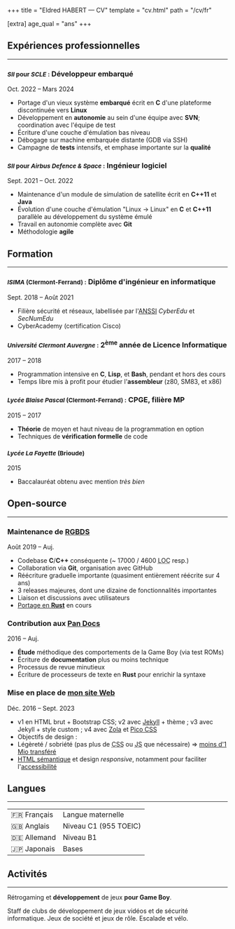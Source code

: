 +++
title = "Eldred HABERT — CV"
template = "cv.html"
path = "/cv/fr"

[extra]
age_qual = "ans"
+++

<section><div class="nobreak">

## Expériences professionnelles
<hr>

<hgroup>

### <small><i>SII</i> pour <i>SCLE</i>&nbsp;:</small> Développeur embarqué

<p><time datetime="2022-11">Oct.&nbsp;2022</time> – <time datetime="2024-03">Mars&nbsp;2024</time></p>
</hgroup>

- Portage d'un vieux système **embarqué** écrit en **C** d'une plateforme discontinuée vers **Linux**
- Développement en **autonomie** au sein d'une équipe avec **SVN**; coordination avec l'équipe de test
- Écriture d'une couche d'émulation bas niveau
- Débogage sur machine embarquée distante (GDB via SSH)
- Campagne de **tests** intensifs, et emphase importante sur la **qualité**

</div><div class="nobreak">
<hgroup>

### <small><i>SII</i> pour <i>Airbus Defence & Space</i>&nbsp;:</small> Ingénieur logiciel

<p><time datetime="2021-09">Sept. 2021</time> – <time datetime="2022-10">Oct. 2022</time></p>
</hgroup>

- Maintenance d'un module de simulation de satellite écrit en **C++11** et **Java**
- Évolution d'une couche d'émulation "Linux → Linux" en **C** et **C++11** parallèle au développement du système émulé
- Travail en autonomie complète avec **Git**
- Méthodologie **agile**

</div></section>
<section><div class="nobreak">

## Formation
<hr>

<hgroup>

### <small><i>ISIMA</i> (Clermont-Ferrand)&nbsp;:</small> Diplôme d'ingénieur en informatique

<p><time datetime="2018-09">Sept. 2018</time> – <time datetime="2021-08">Août 2021</time></p>
</hgroup>

- Filière sécurité et réseaux, labellisée par l'[ANSSI] *CyberEdu* et *SecNumEdu*
- CyberAcademy (certification Cisco)
<!--
- Projet sur l'analyse de vulnérabilités (pentesting)&nbsp;; rapport rédigé en <span style="font-family: 'CMU Serif', cmr10, LMRoman10-Regular, 'Latin Modern Math', 'Nimbus Roman No9 L', 'Times New Roman', Times, serif;">L<span style="text-transform: uppercase; font-size: 0.75em; vertical-align: 0.25em; margin-left: -0.36em; margin-right: -0.15em; line-height: 1ex;">a</span>T<span style="text-transform: uppercase; vertical-align: -0.25em; margin-left: -0.1667em; margin-right: -0.125em; line-height: 1ex;">e</span>X</span>, présentation réalisée avec [reveal.js] (HTML + CSS)
-->

</div><div class="nobreak">
<hgroup>

### <small><i>Université Clermont Auvergne</i>&nbsp;:</small> 2<sup>ème</sup> année de Licence Informatique

<p><time>2017</time> – <time>2018</time></p>
</hgroup>

- Programmation intensive en **C**, **Lisp**, et **Bash**, pendant et hors des cours
- Temps libre mis à profit pour étudier l'**assembleur** (z80, SM83, et x86)

</div><div class="nobreak">
<hgroup>

### <small><i>Lycée Blaise Pascal</i> (Clermont-Ferrand)&nbsp;:</small> CPGE, filière MP

<p><time>2015</time> – <time>2017</time></p>
</hgroup>

- **Théorie** de moyen et haut niveau de la programmation en option
- Techniques de **vérification formelle** de code

</div><div class="nobreak">
<hgroup>

### <small><i>Lycée La Fayette</i> (Brioude)</small>

<p><time>2015</time></p>
</hgroup>

- Baccalauréat obtenu avec mention *très bien*

</div></section>
<section><div class="nobreak">

## Open-source
<hr>

<hgroup>

### Maintenance de [RGBDS]

<p><time datetime="2019-08">Août&nbsp;2019</time> – Auj.</p>
</hgroup>

- Codebase **C**/**C++** conséquente (~ 17000 / 4600 <abbr title="lines of code">LOC</abbr> resp.)
- Collaboration via **Git**, organisation avec GitHub
- Réécriture graduelle importante (quasiment entièrement réécrite sur 4 ans)
- 3 releases majeures, dont une dizaine de fonctionnalités importantes
- Liaison et discussions avec utilisateurs
- [Portage en **Rust**][rsgbds] en cours

</div><div class="nobreak">
<hgroup>

### Contribution aux [Pan Docs]

<p><time>2016</time> – Auj.</p>
</hgroup>

- **Étude** méthodique des comportements de la Game Boy (via test ROMs)
- Écriture de **documentation** plus ou moins technique
- Processus de revue minutieux
- Écriture de processeurs de texte en **Rust** pour enrichir la syntaxe

</div><div class="nobreak">
<hgroup>

### Mise en place de [mon site Web]

<p><time datetime="2016-12">Déc.&nbsp;2016</time> – <time datetime="2023-09">Sept.&nbsp;2023</time></p>
</hgroup>

- v1 en HTML brut + Bootstrap CSS; v2 avec [Jekyll] + thème&nbsp;; v3 avec Jekyll + style custom ; v4 avec [Zola] et [Pico CSS]
- Objectifs de design&nbsp;:
 - Légèreté / sobriété (pas plus de <abbr title="Cascading Style Sheets">CSS</abbr> ou <abbr title="JavaScript">JS</abbr> que nécessaire) ⇒ [moins d'1 Mio transféré](//1mb.club)
 - [HTML sémantique][semHTML] et design *responsive*, notamment pour faciliter l'[accessibilité][a11y]

</div></section>
<section><div class="nobreak">

## Langues
<hr>

<table>
<tr><td>🇫🇷 Français</td><td>Langue maternelle</td></tr>
<tr><td>🇬🇧 Anglais</td><td>Niveau C1 (955 TOEIC)</td></tr>
<tr><td>🇩🇪 Allemand</td><td>Niveau B1</td></tr>
<tr><td>🇯🇵 Japonais</td><td>Bases</td></tr>
</table>

</div>
</section>
<section><div class="nobreak">

## Activités
<hr>

Rétrogaming et **développement** de jeux **pour Game Boy**.

Staff de clubs de développement de jeux vidéos et de sécurité informatique.
Jeux de société et jeux de rôle.
Escalade et vélo.

</div>
</section>

[RGBDS]: //rgbds.gbdev.io
[rsgbds]: //codeberg.org/ISSOtm/rsgbds
[Pan Docs]: //gbdev.io/pandocs
[mon site Web]: @/_index.md
[Jekyll]: //jekyllrb.com
[Zola]: //getzola.org
[semHTML]: //developer.mozilla.org/en-US/docs/Glossary/semantics#semantics_in_html
[a11y]: //developer.mozilla.org/en-US/docs/Web/Accessibility
[reveal.js]: //revealjs.com
[ANSSI]: //www.ssi.gouv.fr/
[Pico CSS]: //v2.picocss.com/docs
